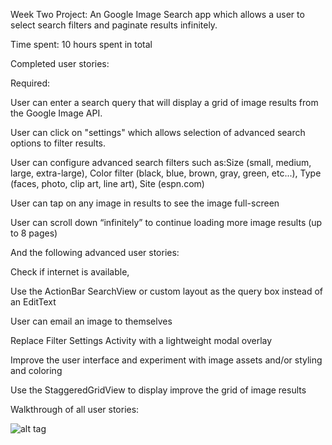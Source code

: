 Week Two Project: An Google Image Search app which allows a user to select search filters and paginate results infinitely.

Time spent: 10 hours spent in total

Completed user stories:

Required:

User can enter a search query that will display a grid of image results from the Google Image API.

User can click on "settings" which allows selection of advanced search options to filter results.

User can configure advanced search filters such as:Size (small, medium, large, extra-large), Color filter (black, blue, brown, gray, green, etc...), Type (faces, photo, clip art, line art), Site (espn.com)

User can tap on any image in results to see the image full-screen

User can scroll down “infinitely” to continue loading more image results (up to 8 pages)

And the following advanced user stories:

Check if internet is available,

Use the ActionBar SearchView or custom layout as the query box instead of an EditText

User can email an image to themselves
 
Replace Filter Settings Activity with a lightweight modal overlay

Improve the user interface and experiment with image assets and/or styling and coloring

Use the StaggeredGridView to display improve the grid of image results

Walkthrough of all user stories:

![alt tag](https://github.com/XiangliDai/android_bootcamp_google_image_search/blob/master/week-2.gif)
